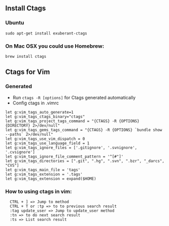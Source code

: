 ## Install Ctags
### Ubuntu
 ```
 sudo apt-get install exuberant-ctags
 ```
### On Mac OSX you could use Homebrew:
 ```
 brew install ctags
 ```

## Ctags for Vim
### Generated
  - Run `ctags -R [options]` for Ctags generated automatically
  - Config ctags in .vimrc

  ```
  let g:vim_tags_auto_generate=1
  let g:vim_tags_ctags_binary="ctags"
  let g:vim_tags_project_tags_command = "{CTAGS} -R {OPTIONS} {DIRECTORY} 2>/dev/null"
  let g:vim_tags_gems_tags_command = "{CTAGS} -R {OPTIONS} `bundle show --paths` 2>/dev/null"
  let g:vim_tags_use_vim_dispatch = 0
  let g:vim_tags_use_language_field = 1
  let g:vim_tags_ignore_files = ['.gitignore', '.svnignore', '.cvsignore']
  let g:vim_tags_ignore_file_comment_pattern = '^[#"]'
  let g:vim_tags_directories = [".git", ".hg", ".svn", ".bzr", "_darcs", "CVS"]
  let g:vim_tags_main_file = 'tags'
  let g:vim_tags_extension = '.tags'
  let g:vim_tags_extension = expand($HOME)
  ```
### How to using ctags in vim:

  ```
    CTRL + ] => Jump to method
    CTRL + T or :tp => to to previous search result
    :tag update_user => Jump to update_user method
    :tn => to do next search result
    :ts => List search result
  ```
